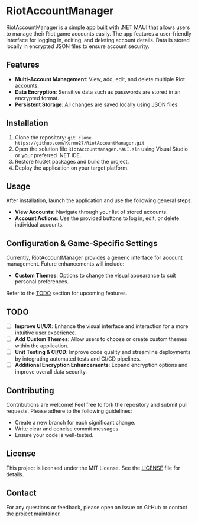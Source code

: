 # RiotAccountManager

RiotAccountManager is a simple app built with .NET MAUI that allows users to manage their Riot game accounts easily. The app features a user-friendly interface for logging in, editing, and deleting account details. Data is stored locally in encrypted JSON files to ensure account security.

## Features

- **Multi-Account Management**: View, add, edit, and delete multiple Riot accounts.
- **Data Encryption**: Sensitive data such as passwords are stored in an encrypted format.
- **Persistent Storage**: All changes are saved locally using JSON files.

## Installation

1. Clone the repository: `git clone https://github.com/Kermo27/RiotAccountManager.git`
2. Open the solution file `RiotAccountManager.MAUI.sln` using Visual Studio or your preferred .NET IDE.
3. Restore NuGet packages and build the project.
4. Deploy the application on your target platform.

## Usage

After installation, launch the application and use the following general steps:

- **View Accounts**: Navigate through your list of stored accounts.
- **Account Actions**: Use the provided buttons to log in, edit, or delete individual accounts.

## Configuration & Game-Specific Settings

Currently, RiotAccountManager provides a generic interface for account management. Future enhancements will include:

- **Custom Themes**: Options to change the visual appearance to suit personal preferences.

Refer to the [TODO](#todo) section for upcoming features.

## TODO

- [ ] **Improve UI/UX**: Enhance the visual interface and interaction for a more intuitive user experience.
- [ ] **Add Custom Themes**: Allow users to choose or create custom themes within the application.
- [ ] **Unit Testing & CI/CD**: Improve code quality and streamline deployments by integrating automated tests and CI/CD pipelines.
- [ ] **Additional Encryption Enhancements**: Expand encryption options and improve overall data security.

## Contributing

Contributions are welcome! Feel free to fork the repository and submit pull requests. Please adhere to the following guidelines:
- Create a new branch for each significant change.
- Write clear and concise commit messages.
- Ensure your code is well-tested.

## License

This project is licensed under the MIT License. See the [LICENSE](LICENSE) file for details.

## Contact

For any questions or feedback, please open an issue on GitHub or contact the project maintainer.

